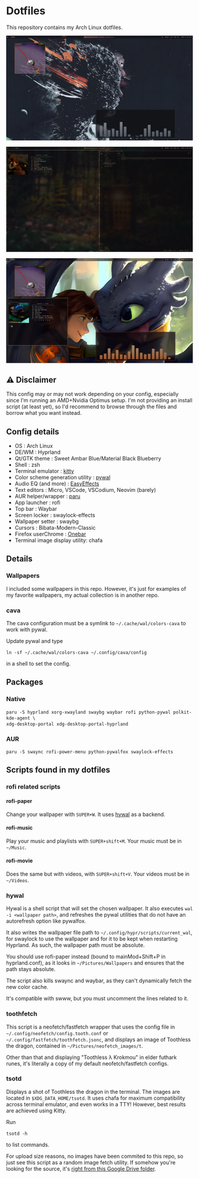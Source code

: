 # Dotfiles

This repository contains my Arch Linux dotfiles.

![Screenshot 1](assets/screen1.webp)

![Screenshot 2](assets/screen2.webp)

![Screenshot 3](assets/screen3.webp)

## ⚠️ Disclaimer

This config may or may not work depending on your config, especially since I'm running an AMD+Nvidia Optimus setup. I'm not providing an install script (at least yet), so I'd recommend to browse through the files and borrow what you want instead.

## Config details 

- OS : Arch Linux
- DE/WM : Hyprland
- Qt/GTK theme : Sweet Ambar Blue/Material Black Blueberry
- Shell : zsh
- Terminal emulator : [kitty](https://sw.kovidgoyal.net/kitty/)
- Color scheme generation utility : [pywal](https://github.com/dylanaraps/pywal)
- Audio EQ (and more) : [EasyEffects](https://github.com/wwmm/easyeffects)
- Text editors : Micro, VSCode, VSCodium, Neovim (barely)
- AUR helper/wrapper : [paru](https://github.com/Morganamilo/paru)
- App launcher : rofi
- Top bar : Waybar
- Screen locker : swaylock-effects
- Wallpaper setter : swaybg
- Cursors : Bibata-Modern-Classic
- Firefox userChrome : [Onebar](https://codeberg.org/Freeplay/Firefox-Onebar)
- Terminal image display utility: chafa


## Details

### Wallpapers

I included some wallpapers in this repo. However, it's just for examples of my favorite wallpapers, my actual collection is in another repo.

### cava

The cava configuration must be a symlink to `~/.cache/wal/colors-cava` to work with pywal.

Update pywal and type

```shell
ln -sf ~/.cache/wal/colors-cava ~/.config/cava/config
```

in a shell to set the config.

## Packages

### Native

```shell
paru -S hyprland xorg-xwayland swaybg waybar rofi python-pywal polkit-kde-agent \
xdg-desktop-portal xdg-desktop-portal-hyprland
```

### AUR

```shell
paru -S swaync rofi-power-menu python-pywalfox swaylock-effects
```

## Scripts found in my dotfiles

### rofi related scripts

#### rofi-paper

Change your wallpaper with `SUPER+W`. It uses [hywal](#hywal) as a backend.

#### rofi-music

Play your music and playlists with `SUPER+shift+M`. Your music must be in `~/Music`.

#### rofi-movie

Does the same but with videos, with `SUPER+shift+V`. Your videos must be in `~/Videos`.

### hywal

Hywal is a shell script that will set the chosen wallpaper. It also executes `wal -i <wallpaper path>`, and refreshes the pywal utilities that do not have an autorefresh option like pywalfox.

It also writes the wallpaper file path to `~/.config/hypr/scripts/current_wal`, for swaylock to use the wallpaper and for it to
be kept when restarting Hyprland. As such, the wallpaper path must be absolute.

You should use rofi-paper instead (bound to mainMod+Shift+P in hyprland.conf), as it looks in `~/Pictures/Wallpapers` and ensures that
the path stays absolute.

The script also kills swaync and waybar, as they can't dynamically fetch the new color cache.

It's compatible with swww, but you must uncomment the lines related to it.

### toothfetch

This script is a neofetch/fastfetch wrapper that uses the config file in `~/.config/neofetch/config.tooth.conf` or `~/.config/fastfetch/toothfetch.jsonc`, and displays an image of Toothless the dragon, contained in `~/Pictures/neofetch_images/t`. 

Other than that and displaying "Toothless λ Krokmou" in elder futhark runes, it's literally a copy of my default neofetch/fastfetch configs.

### tsotd

Displays a shot of Toothless the dragon in the terminal. The images are located in `$XDG_DATA_HOME/tsotd`. It uses chafa for maximum compatibility across terminal emulator, and even works in a TTY! However, best results are achieved using Kitty.

Run

```shell
tsotd -h
```

to list commands.

For upload size reasons, no images have been commited to this repo, so just see this script as a random image fetch utility. If somehow you're looking for the source, it's [right from this Google Drive folder](https://drive.google.com/drive/folders/1FMATT17oeXwDBpUHnAlCwjaO8A1zrstO).
